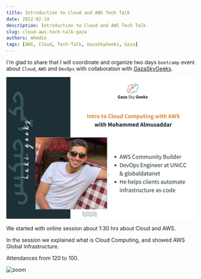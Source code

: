 ```yaml
---
title: Introduction to Cloud and AWS Tech Talk
date: 2022-02-19
description: Introduction to Cloud and AWS Tech Talk
slug: cloud-aws-tech-talk-gaza
authors: mhmdio
tags: [AWS, Cloud, Tech-Talk, GazaSkyGeeks, Gaza]
---
```


I'm glad to share that I will coordinate and organize two days `bootcamp` event about `Cloud`, `AWS` and `DevOps` with collaboration with [GazaSkyGeeks](https://gazaskygeeks.com/).

![tech-talk](cloud-mym.jpeg)
<!--truncate-->

We started with online session about 1:30 hrs about Cloud and AWS.

In the session we explained what is Cloud Computing, and showed AWS Global Infrastructure.

Attendances from 120 to 100.

![zoom](zoom.png)
